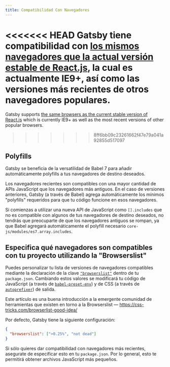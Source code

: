 ```yaml
---
title: Compatibilidad Con Navegadores
---
```


<<<<<<< HEAD
Gatsby tiene compatibilidad con [los mismos navegadores que la actual versión estable de React.js](https://facebook.github.io/react/docs/react-dom.html#browser-support), la cual es actualmente IE9+, así como las versiones más recientes de otros navegadores populares.
=======
Gatsby supports [the same browsers as the current stable version of React.js](https://reactjs.org/docs/react-dom.html#browser-support) which is currently IE9+ as well as the most recent versions of other popular browsers.
>>>>>>> 8ff6bb09c23261662f47e79a041a92855d517097

## Polyfills

Gatsby se beneficia de la versatilidad de Babel 7 para añadir automáticamente polyfills a tus navegadores de destino deseados.

Los navegadores recientes son compatibles con una mayor cantidad de APIs JavaScript que los navegadores más antiguos. En el caso de versiones anteriores, Gatsby (a través de Babel) agrega automáticamente los mínimos "polyfills" requeridos para que tu código funcione en esos navegadores.

Si comienzas a utilizar una nueva API de JavaScript como `[].includes` que no es compatible con algunos de tus navegadores de destino deseados, no tendrás que preocuparte de que los navegadores antiguos se rompan, ya que Babel agregará automáticamente el polyfill necesario `core-js/modules/es7.array.includes`.

## Especifica qué navegadores son compatibles con tu proyecto utilizando la "Browserslist"

Puedes personalizar tu lista de versiones de navegadores compatibles mediante la declaración de la clave [`"browserslist"`](https://github.com/ai/browserslist) dentro de tu `package.json`. Cambiando estos valores se modificará tu código de JavaScript (a través de [`babel-preset-env`](https://github.com/babel/babel-preset-env#targetsbrowsers)) y de CSS (a través de [`autoprefixer`](https://github.com/postcss/autoprefixer)) de salida.

Este artículo es una buena introducción a la emergente comunidad de herramientas que existen en torno a la Browserslist — https://css-tricks.com/browserlist-good-idea/

Por defecto, Gatsby tiene la siguiente configuración:

```json:title=package.json
{
  "browserslist": [">0.25%", "not dead"]
}
```

Si sólo quieres dar compatibilidad con navegadores más recientes, asegurate de especificar esto en tu `package.json`. Por lo general, esto te permitirá obtener archivos JavaScript más pequeños.
